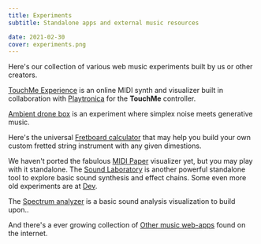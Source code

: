 ```yaml
---
title: Experiments
subtitle: Standalone apps and external music resources

date: 2021-02-30
cover: experiments.png
---
```


Here's our collection of various web music experiments built by us or other creators. 

[TouchMe Experience](./touchme/index.md) is an online MIDI synth and visualizer built in collaboration with [Playtronica](https://playtronica.com) for the **TouchMe** controller.

[Ambient drone box](./ambience/index.md) is an experiment where simplex noise meets generative music. 

Here's the universal [Fretboard calculator](./fretboard/index.md) that may help you build your own custom fretted string instrument with any given dimestions. 

We haven't ported the fabulous [MIDI Paper](./paper/index.md) visualizer yet, but you may play with it standalone. The [Sound Laboratory](./lab/index.md) is another powerful standalone tool to explore basic sound synthesis and effect chains. Some even more old experiments are at [Dev](./dev/index.md).

The [Spectrum analyzer](./spectrum/index.md) is a basic sound analysis visualization to build upon..

And there's a ever growing collection of [Other music web-apps](./other/index.md) found on the internet.